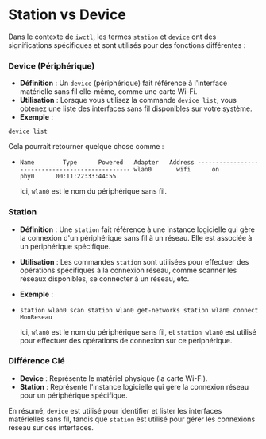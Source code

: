 # Station vs Device

Dans le contexte de `iwctl`, les termes `station` et `device` ont des significations spécifiques et sont utilisés pour des fonctions différentes :

### Device (Périphérique)

- **Définition** : Un `device` (périphérique) fait référence à l'interface matérielle sans fil elle-même, comme une carte Wi-Fi.
- **Utilisation** : Lorsque vous utilisez la commande `device list`, vous obtenez une liste des interfaces sans fil disponibles sur votre système.
- **Exemple** :
    

`device list`

Cela pourrait retourner quelque chose comme :

- `Name        Type      Powered   Adapter   Address ------------------------------------------------ wlan0       wifi      on        phy0      00:11:22:33:44:55`
    
    Ici, `wlan0` est le nom du périphérique sans fil.

### Station

- **Définition** : Une `station` fait référence à une instance logicielle qui gère la connexion d'un périphérique sans fil à un réseau. Elle est associée à un périphérique spécifique.
- **Utilisation** : Les commandes `station` sont utilisées pour effectuer des opérations spécifiques à la connexion réseau, comme scanner les réseaux disponibles, se connecter à un réseau, etc.
- **Exemple** :
    

- `station wlan0 scan station wlan0 get-networks station wlan0 connect MonReseau`
    
    Ici, `wlan0` est le nom du périphérique sans fil, et `station wlan0` est utilisé pour effectuer des opérations de connexion sur ce périphérique.

### Différence Clé

- **Device** : Représente le matériel physique (la carte Wi-Fi).
- **Station** : Représente l'instance logicielle qui gère la connexion réseau pour un périphérique spécifique.

En résumé, `device` est utilisé pour identifier et lister les interfaces matérielles sans fil, tandis que `station` est utilisé pour gérer les connexions réseau sur ces interfaces.